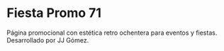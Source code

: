 # Fiesta Promo 71
Página promocional con estética retro ochentera para eventos y fiestas.
Desarrollado por JJ Gómez.
